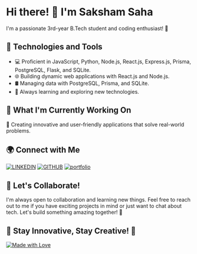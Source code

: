 # Hi there! 👋 I'm Saksham Saha




I'm a passionate 3rd-year B.Tech student and coding enthusiast! 🚀

## 🔧 Technologies and Tools

- 💻 Proficient in JavaScript, Python, Node.js, React.js, Express.js, Prisma, PostgreSQL, Flask, and SQLite.
- 🌐 Building dynamic web applications with React.js and Node.js.
- 🛢️ Managing data with PostgreSQL, Prisma, and SQLite.
- 🌱 Always learning and exploring new technologies.

## 🚀 What I'm Currently Working On

🌟 Creating innovative and user-friendly applications that solve real-world problems.

## 🌍 Connect with Me


[![LINKEDIN](https://github.com/mendacium-a11y/mendacium-a11y/assets/110321699/65f558ef-bd30-4885-981e-9f43abaf046c)](https://www.linkedin.com/in/saksham-saha-5b5baa248/)
[![GITHUB](https://github.com/mendacium-a11y/mendacium-a11y/assets/110321699/6792a487-471c-48c0-89a9-6ced25fc1b00)](https://github.com/mendacium-a11y)
[![portfolio](https://github.com/mendacium-a11y/mendacium-a11y/assets/110321699/b614f551-88a2-4c3b-ad49-1b23272f6493)](https://mendacium-a11y.github.io)


<!--## 🌟 Check Out My Latest Projects

- 🚗 [Car Rental App](https://github.com/your-username/car-rental-app) - A sleek car rental platform built with React and Express.
- 📸 [Photo Gallery](https://github.com/your-username/photo-gallery) - An image-sharing app using Node.js and Prisma.-->

## 🤝 Let's Collaborate!

I'm always open to collaboration and learning new things. Feel free to reach out to me if you have exciting projects in mind or just want to chat about tech. Let's build something amazing together! 🌈

## 🚀 Stay Innovative, Stay Creative! 🚀

[![Made with Love](https://forthebadge.com/images/badges/built-with-love.svg)](https://mendacium-a11y.github.io)

